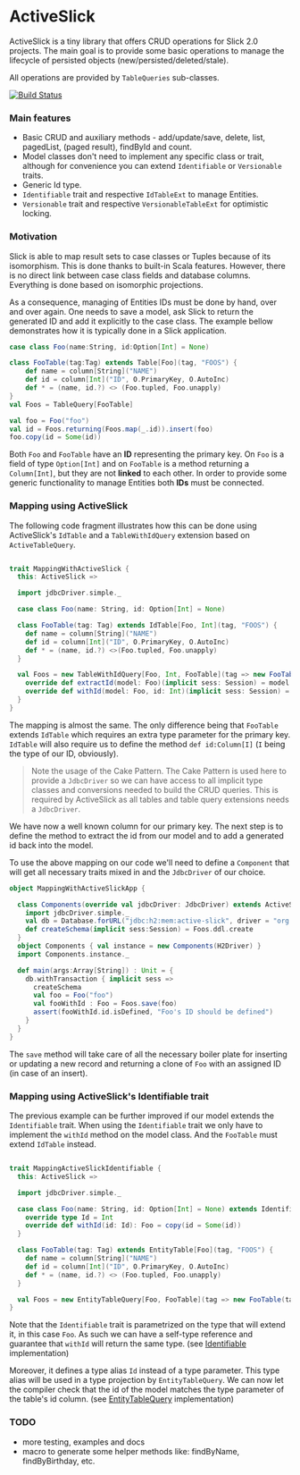# ActiveSlick

ActiveSlick is a tiny library that offers CRUD operations for Slick 2.0 projects. The main goal is to provide some basic operations to manage the lifecycle of persisted objects (new/persisted/deleted/stale).

All operations are provided by `TableQueries` sub-classes. 


[![Build Status](https://travis-ci.org/strongtyped/active-slick.svg?branch=develop)](https://travis-ci.org/strongtyped/active-slick)

### Main features
- Basic CRUD and auxiliary methods - add/update/save, delete, list, pagedList, (paged result), findById and count.
- Model classes don't need to implement any specific class or trait,
  although for convenience you can extend `Identifiable` or `Versionable` traits.  
- Generic Id type. 
- `Identifiable` trait and respective `IdTableExt` to manage Entities.
- `Versionable` trait and respective `VersionableTableExt` for optimistic locking.


### Motivation

Slick is able to map result sets to case classes or Tuples because of its isomorphism. This is done thanks to built-in Scala features. However, there is no direct link between case class fields and database columns. Everything is done based on isomorphic projections.

As a consequence, managing of Entities IDs must be done by hand, over and over again. One needs to save a model, ask Slick to return the generated ID and add it explicitly to the case class.  The example bellow demonstrates how it is typically done in a Slick application.  

```scala
case class Foo(name:String, id:Option[Int] = None)

class FooTable(tag:Tag) extends Table[Foo](tag, "FOOS") {
    def name = column[String]("NAME")
    def id = column[Int]("ID", O.PrimaryKey, O.AutoInc)
    def * = (name, id.?) <> (Foo.tupled, Foo.unapply)
}
val Foos = TableQuery[FooTable]

val foo = Foo("foo")
val id = Foos.returning(Foos.map(_.id)).insert(foo)
foo.copy(id = Some(id))
```

Both `Foo` and `FooTable` have an **ID** representing the primary key. On `Foo` is a field of type `Option[Int]` and on `FooTable` is a method returning a `Column[Int]`, but they are not **linked** to each other. In order to provide some generic functionality to manage Entities both **IDs** must be connected.

### Mapping using ActiveSlick
The following code fragment illustrates how this can be done using ActiveSlick's `IdTable` and a `TableWithIdQuery` extension based on `ActiveTableQuery`.

```scala

trait MappingWithActiveSlick {
  this: ActiveSlick =>

  import jdbcDriver.simple._

  case class Foo(name: String, id: Option[Int] = None) 

  class FooTable(tag: Tag) extends IdTable[Foo, Int](tag, "FOOS") {
    def name = column[String]("NAME")
    def id = column[Int]("ID", O.PrimaryKey, O.AutoInc)
    def * = (name, id.?) <>(Foo.tupled, Foo.unapply)
  }

  val Foos = new TableWithIdQuery[Foo, Int, FooTable](tag => new FooTable(tag)) {
    override def extractId(model: Foo)(implicit sess: Session) = model.id
    override def withId(model: Foo, id: Int)(implicit sess: Session) = model.copy(id = Some(id))
  }
}

```

The mapping is almost the same. The only difference being that `FooTable` extends `IdTable` which requires an extra type parameter for the primary key. `IdTable` will also require us to define the method `def id:Column[I]` (`I` being the type of our ID, obviously). 

> Note the usage of the Cake Pattern. The Cake Pattern is used here to provide a `JdbcDriver` so we can have access to all implicit type classes and conversions needed to build the CRUD queries. This is required by ActiveSlick as all tables and table query extensions needs a `JdbcDriver`.

We have now a well known column for our primary key. The next step is to define the method to extract the id from our model and to add a generated id back into the model. 


To use the above mapping on our code we'll need to define a `Component` that will get all necessary traits mixed in and the `JdbcDriver` of our choice. 

```scala
object MappingWithActiveSlickApp {

  class Components(override val jdbcDriver: JdbcDriver) extends ActiveSlick with MappingWithActiveSlick {
    import jdbcDriver.simple._
    val db = Database.forURL("jdbc:h2:mem:active-slick", driver = "org.h2.Driver")
    def createSchema(implicit sess:Session) = Foos.ddl.create
  }
  object Components { val instance = new Components(H2Driver) }
  import Components.instance._

  def main(args:Array[String]) : Unit = {
    db.withTransaction { implicit sess =>
      createSchema
      val foo = Foo("foo")
      val fooWithId : Foo = Foos.save(foo)
      assert(fooWithId.id.isDefined, "Foo's ID should be defined")
    }
  }
}
``` 

The `save` method will take care of all the necessary boiler plate for inserting or updating a new record and returning a clone of `Foo` with an assigned ID (in case of an insert). 


### Mapping using ActiveSlick's Identifiable trait

The previous example can be further improved if our model extends the `Identifiable` trait. When using the `Identifiable` trait we only have to implement the `withId` method on the model class. And the `FooTable` must extend `IdTable` instead.  

```scala

trait MappingActiveSlickIdentifiable {
  this: ActiveSlick =>

  import jdbcDriver.simple._

  case class Foo(name: String, id: Option[Int] = None) extends Identifiable[Foo] {
    override type Id = Int
    override def withId(id: Id): Foo = copy(id = Some(id))
  }

  class FooTable(tag: Tag) extends EntityTable[Foo](tag, "FOOS") {
    def name = column[String]("NAME")
    def id = column[Int]("ID", O.PrimaryKey, O.AutoInc)
    def * = (name, id.?) <> (Foo.tupled, Foo.unapply)
  }

  val Foos = new EntityTableQuery[Foo, FooTable](tag => new FooTable(tag))
}

```
Note that the `Identifiable` trait is parametrized on the type that will extend it, in this case `Foo`. As such we can have a self-type reference and guarantee that `withId` will return the same type. 
(see [Identifiable](https://github.com/strongtyped/active-slick/blob/develop/modules/core/src/main/scala/io/strongtyped/active/slick/models/Identifiable.scala) implementation)

Moreover, it defines a type alias `Id` instead of a type parameter. This type alias will be used in a type projection by `EntityTableQuery`. We can now let the compiler check that the id of the model matches the type parameter of the table's id column. 
(see [EntityTableQuery](https://github.com/strongtyped/active-slick/blob/develop/modules/core/src/main/scala/io/strongtyped/active/slick/Tables.scala#L55) implementation)

### TODO
- more testing, examples and docs
- macro to generate some helper methods like: findByName, findByBirthday, etc.
